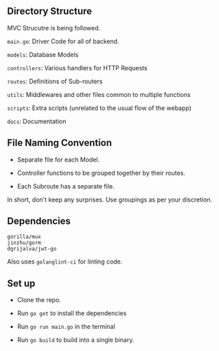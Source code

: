## Directory Structure

MVC Strucutre is being followed.

`main.go`: Driver Code for all of backend.

`models`: Database Models

`controllers`: Various handlers for HTTP Requests

`routes`: Definitions of Sub-routers

`utils`: Middlewares and other files common to multiple functions

`scripts`: Extra scripts (unrelated to the usual flow of the webapp)

`docs`: Documentation

## File Naming Convention

- Separate file for each Model.

- Controller functions to be grouped together by their routes.

- Each Subroute has a separate file.

In short, don't keep any surprises. Use groupings as per your discretion.

## Dependencies

```
gorilla/mux
jinzhu/gorm
dgrijalva/jwt-go
```

Also uses `golanglint-ci` for linting code.

## Set up
- Clone the repo.

- Run `go get` to install the dependencies

- Run `go run main.go` in the terminal

- Run `go build` to build into a single binary.
